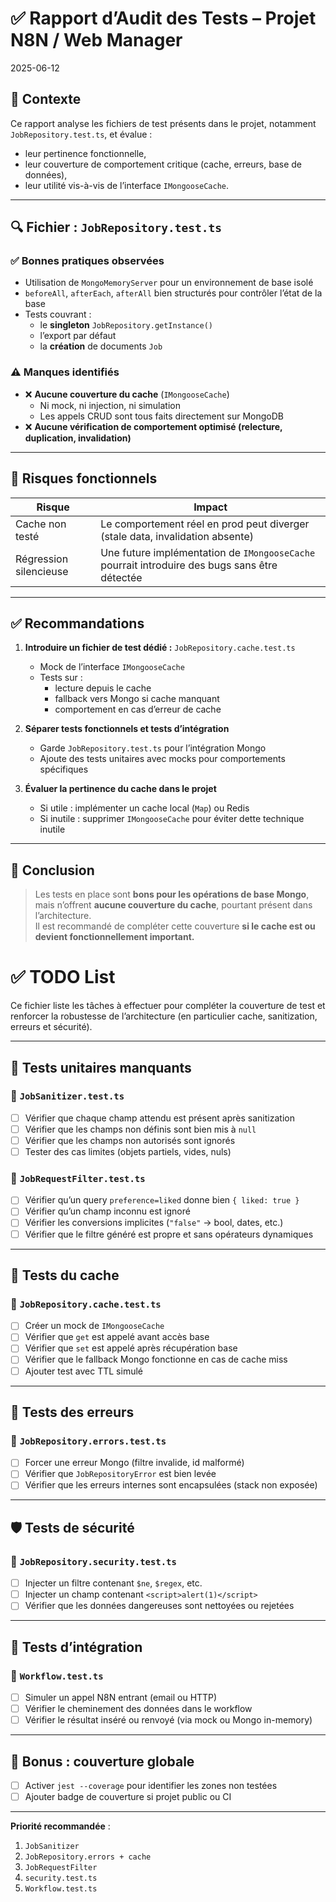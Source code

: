 
# ✅ Rapport d’Audit des Tests – Projet N8N / Web Manager
2025-06-12

## 🧭 Contexte
Ce rapport analyse les fichiers de test présents dans le projet, notamment `JobRepository.test.ts`, et évalue :

- leur pertinence fonctionnelle,
- leur couverture de comportement critique (cache, erreurs, base de données),
- leur utilité vis-à-vis de l’interface `IMongooseCache`.

---

## 🔍 Fichier : `JobRepository.test.ts`

### ✅ Bonnes pratiques observées
- Utilisation de `MongoMemoryServer` pour un environnement de base isolé
- `beforeAll`, `afterEach`, `afterAll` bien structurés pour contrôler l’état de la base
- Tests couvrant :
  - le **singleton** `JobRepository.getInstance()`
  - l’export par défaut
  - la **création** de documents `Job`

### ⚠️ Manques identifiés
- ❌ **Aucune couverture du cache** (`IMongooseCache`)
  - Ni mock, ni injection, ni simulation
  - Les appels CRUD sont tous faits directement sur MongoDB
- ❌ **Aucune vérification de comportement optimisé (relecture, duplication, invalidation)**

---

## 🔐 Risques fonctionnels

| Risque | Impact |
|--------|--------|
| Cache non testé | Le comportement réel en prod peut diverger (stale data, invalidation absente) |
| Régression silencieuse | Une future implémentation de `IMongooseCache` pourrait introduire des bugs sans être détectée |

---

## ✅ Recommandations

1. **Introduire un fichier de test dédié :** `JobRepository.cache.test.ts`
   - Mock de l’interface `IMongooseCache`
   - Tests sur :
     - lecture depuis le cache
     - fallback vers Mongo si cache manquant
     - comportement en cas d’erreur de cache

2. **Séparer tests fonctionnels et tests d’intégration**
   - Garde `JobRepository.test.ts` pour l’intégration Mongo
   - Ajoute des tests unitaires avec mocks pour comportements spécifiques

3. **Évaluer la pertinence du cache dans le projet**
   - Si utile : implémenter un cache local (`Map`) ou Redis
   - Si inutile : supprimer `IMongooseCache` pour éviter dette technique inutile

---

## 📌 Conclusion

> Les tests en place sont **bons pour les opérations de base Mongo**, mais n’offrent **aucune couverture du cache**, pourtant présent dans l’architecture.  
> Il est recommandé de compléter cette couverture **si le cache est ou devient fonctionnellement important.**


# ✅ TODO List

Ce fichier liste les tâches à effectuer pour compléter la couverture de test et renforcer la robustesse de l’architecture (en particulier cache, sanitization, erreurs et sécurité).

---

## 🧪 Tests unitaires manquants

### 🔹 `JobSanitizer.test.ts`
- [ ] Vérifier que chaque champ attendu est présent après sanitization
- [ ] Vérifier que les champs non définis sont bien mis à `null`
- [ ] Vérifier que les champs non autorisés sont ignorés
- [ ] Tester des cas limites (objets partiels, vides, nuls)

### 🔹 `JobRequestFilter.test.ts`
- [ ] Vérifier qu’un query `preference=liked` donne bien `{ liked: true }`
- [ ] Vérifier qu’un champ inconnu est ignoré
- [ ] Vérifier les conversions implicites (`"false"` → bool, dates, etc.)
- [ ] Vérifier que le filtre généré est propre et sans opérateurs dynamiques

---

## 🧪 Tests du cache

### 🔹 `JobRepository.cache.test.ts`
- [ ] Créer un mock de `IMongooseCache`
- [ ] Vérifier que `get` est appelé avant accès base
- [ ] Vérifier que `set` est appelé après récupération base
- [ ] Vérifier que le fallback Mongo fonctionne en cas de cache miss
- [ ] Ajouter test avec TTL simulé

---

## 🧪 Tests des erreurs

### 🔹 `JobRepository.errors.test.ts`
- [ ] Forcer une erreur Mongo (filtre invalide, id malformé)
- [ ] Vérifier que `JobRepositoryError` est bien levée
- [ ] Vérifier que les erreurs internes sont encapsulées (stack non exposée)

---

## 🛡️ Tests de sécurité

### 🔹 `JobRepository.security.test.ts`
- [ ] Injecter un filtre contenant `$ne`, `$regex`, etc.
- [ ] Injecter un champ contenant `<script>alert(1)</script>`
- [ ] Vérifier que les données dangereuses sont nettoyées ou rejetées

---

## 🔄 Tests d’intégration

### 🔹 `Workflow.test.ts`
- [ ] Simuler un appel N8N entrant (email ou HTTP)
- [ ] Vérifier le cheminement des données dans le workflow
- [ ] Vérifier le résultat inséré ou renvoyé (via mock ou Mongo in-memory)

---

## 🧼 Bonus : couverture globale

- [ ] Activer `jest --coverage` pour identifier les zones non testées
- [ ] Ajouter badge de couverture si projet public ou CI

---

**Priorité recommandée** :  
1. `JobSanitizer`  
2. `JobRepository.errors + cache`  
3. `JobRequestFilter`  
4. `security.test.ts`  
5. `Workflow.test.ts`

